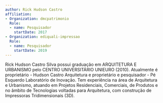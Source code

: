 ```yaml
---
author: Rick Hudson Castro
affiliation:
- Organization: dmcpatrimonio
  Role:
  - name: Pesquisador
    startDate: 2017
- Organization: ediquali-impressao
  Role:
  - name: Pesquisador
    startDate: 2019
---
```


Rick Hudson Castro Silva possui graduação em ARQUITETURA E URBANISMO
pelo CENTRO UNIVERSITÁRIO UNIEURO (2010). Atualmente é proprietário -
Hudson Castro Arquitetura e proprietário e pesquisador - Pé Esquerdo
Laboratório de Inovação. Tem experiência na área de Arquitetura e
Urbanismo, atuando em Projetos Residenciais, Comerciais, de Produtos e
no âmbito de Tecnologias voltadas para Arquitetura, com construção de
Impressoras Tridimensionais (3D). 

